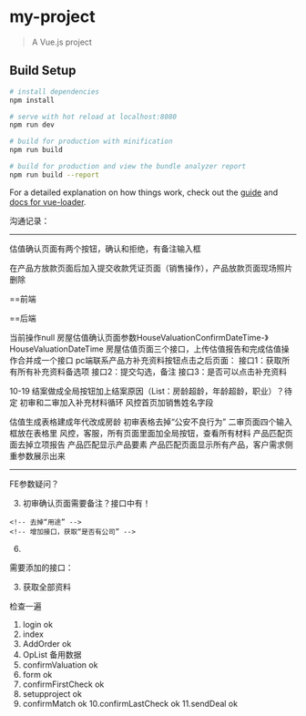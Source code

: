 # my-project

> A Vue.js project

## Build Setup

``` bash
# install dependencies
npm install

# serve with hot reload at localhost:8080
npm run dev

# build for production with minification
npm run build

# build for production and view the bundle analyzer report
npm run build --report
```

For a detailed explanation on how things work, check out the [guide](http://vuejs-templates.github.io/webpack/) and [docs for vue-loader](http://vuejs.github.io/vue-loader).

沟通记录：

--------------------------

<!-- 预报单页面：提交-》保存，完成-》提交 -->
<!-- 保存和提交按钮风格进行设计 -->
估值确认页面有两个按钮，确认和拒绝，有备注输入框
<!-- 初审确认页面估值结果改成初审报告 -->
<!-- 产品匹配确认页面估值结果改成产品匹配结果 -->
<!-- 补充资料只有一个提交按钮，补充资料出现的选项由客服人员后台选择控制 -->
<!-- 产品终审页面批贷函只展示，提交完成按钮改成确认和拒绝 -->
<!-- 操作列表页面将查看资料和补充资料全局按钮放在页面底部fixed -->
在产品方放款页面后加入提交收款凭证页面（销售操作），产品放款页面现场照片删除

==前端
<!-- 预报单只有一个完成按钮 -->
==后端

当前操作null
房屋估值确认页面参数HouseValuationConfirmDateTime-》HouseValuationDateTime
房屋估值页面三个接口，上传估值报告和完成估值操作合并成一个接口
pc端联系产品方补充资料按钮点击之后页面：
接口1：获取所有所有补充资料备选项
接口2：提交勾选，备注
接口3：是否可以点击补充资料




10-19
结案做成全局按钮加上结案原因（List：房龄超龄，年龄超龄，职业）？待定
初审和二审加入补充材料循环
风控首页加销售姓名字段
<!-- 估值页面空白区显示图片大图 -->
估值生成表格建成年代改成房龄
初审表格去掉“公安不良行为”
二审页面四个输入框放在表格里
风控，客服，所有页面里面加全局按钮，查看所有材料
产品匹配页面去掉立项报告
产品匹配显示产品要素
产品匹配页面显示所有产品，客户需求侧重参数展示出来
<!-- 所有有缩略图页面都加上显示大图功能 -->



--------------------------

<!-- 1.销售是否可以一直点击进入补充资料页面 -->
<!-- 2.获取所有的操作列表，接口不见了？是不要了吗？ 不要了 -->
<!-- 3.当前用户的角色，登录接口需要返回，方便对操作列表的能否点击控制 已经添加-->



FE参数疑问？

<!-- 1.	CompleteConfirmHouseValuation(完成房屋估值报告确认操作)   入参OperationRecordId，从哪里取？ 操作列表返回 done -->

<!-- 2.	正式立项页面，execl表格中参数 done

	新增加的7各参数

	客户身份证照片
	客户户口本照片
	客户婚姻证明材料照片
	客户征信报告照片
	配偶身份证照片
	配偶征信报告照片
	配偶户口本照片

	接口中不一致，接口中缺少“配偶征信”，增加“配偶婚姻证明材料” -->

3.	初审确认页面需要备注？接口中有！
<!-- 4.	立项页面，接口中多了，婚姻证明材料 和 征信报告， 
	立项去掉户口本，婚姻，征信 -->
	<!-- 去掉“用途” -->
	<!-- 增加接口，获取“是否有公司” -->

<!-- 4.	产品匹配页面，接口改变, -->
<!-- 5.  产品匹配确认，展示改变 -->

6.	<!-- 终审结果确认页面，备注？
	缺少拒绝理由字段，如何获取 -->


需要添加的接口：
<!-- 1. 控制销售，进入补充资料页面
2. 立项页面，添加接口，获取“是否有公司” -->
3. 获取全部资料
<!-- 4. 获取补充资料全部选项
5. 获取补充资料已选选项
6. 客服提交补充资料
7. 销售提交补充资料 -->




检查一遍

1. login ok
2. index 
		<!-- this.orderList = res.data 注释掉了 -->
		<!-- 备用数据， -->
		<!-- const hid = order.HouseId || 222 房屋id默认的222 -->
3. AddOrder ok
4. OpList 
		<!-- 去掉底色不同 -->
		备用数据
		<!-- // this.opList = res.data 注释掉了 -->
5. confirmValuation ok
6. form  ok
7. confirmFirstCheck  ok
8. setupproject ok
9. confirmMatch ok
10.confirmLastCheck ok
11.sendDeal ok
